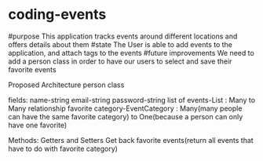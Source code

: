 # coding-events
#purpose
This application tracks events around different locations and offers details about them
#state
The User is able to add events to the application, and attach tags to the events
#future improvements
We need to add a person class in order to have our users to select and save their favorite events

Proposed Architecture 
person class

fields:
name-string
email-string
password-string
list of events-List<Event> : Many to Many relationship
favorite category-EventCategory : Many(many people can have the same favorite category) to One(because a person can only have one favorite)

Methods:
Getters and Setters
Get back favorite events(return all events that have to do with favorite category)
